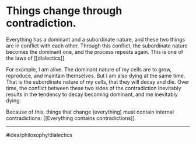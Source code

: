 # Things change through contradiction.
Everything has a dominant and a subordinate nature, and these two things are in conflict with each other. Through this conflict, the subordinate nature becomes the dominant one, and the process repeats again. This is one of the laws of [[dialectics]]. 

For example, I am alive. The dominant nature of my cells are to grow, reproduce, and maintain themselves. But I am also dying at the same time. That is the subordinate nature of my cells, that they will decay and die. Over time, the conflict between these two sides of the contradiction inevitably results in the tendency to decay becoming dominant, and me inevitably dying. 

Because of this, things that change (everything) must contain internal contradictions: [[Everything contains contradictions]]. 

---
#idea/philosophy/dialectics 
